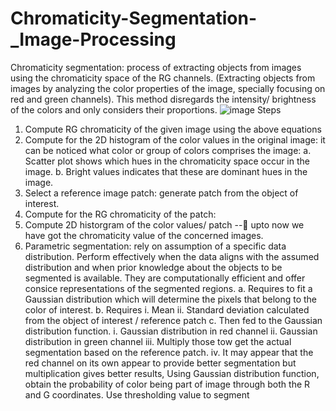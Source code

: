 # Chromaticity-Segmentation-_Image-Processing

Chromaticity segmentation: process of extracting objects from images using the chromaticity space of the RG channels. (Extracting objects from images by analyzing the color properties of the image, specially focusing on red and green channels). This method disregards the intensity/ brightness of the colors and only considers their proportions.
![image](https://github.com/user-attachments/assets/e2b2b074-5392-463e-b4dd-e3e0f9f4cf13)
Steps
1.	Compute RG chromaticity of the given image using the above equations
2.	Compute for the 2D histogram of the color values in the original image: it can be noticed what color or group of colors comprises the image: 
a.	Scatter plot shows which hues in the chromaticity space occur in the image.
b.	Bright values indicates that these are dominant hues in the image.
3.	Select a reference image patch: generate patch from the object of interest. 
4.	Compute for the RG chromaticity of the patch: 
5.	Compute 2D historgram of the color values/ patch -- upto now we have  got the chromaticity value of the concerned images. 
6.	Parametric segmentation: rely on assumption of a specific data distribution. Perform effectively when the data aligns with the assumed distribution and when prior knowledge about the objects to be segmented is available. They are computationally efficient and offer consice representations of the segmented regions.
    a.	Requires to fit a Gaussian distribution which will determine the pixels that belong to the color of interest.
    b.	Requires
      i.	Mean 
      ii.	Standard deviation calculated from the object of interest / reference patch
    c.	Then fed to the Gaussian distribution function.
     i.	Gaussian distribution in red channel 
    ii.	Gaussian distribution in green channel
    iii.	Multiply those tow get the actual segmentation based on the reference patch.
    iv.	It may appear that the red channel on its own appear to provide better segmentation but multiplication gives better results,
Using Gaussian distribution function, obtain the probability of color being part of image through both the R and G coordinates.
Use thresholding value to segment 



